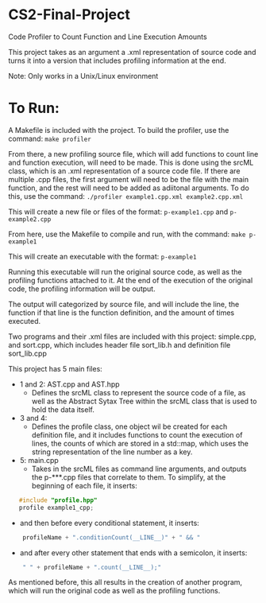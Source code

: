 # CS2-Final-Project
Code Profiler to Count Function and Line Execution Amounts

This project takes as an argument a .xml representation of source code and turns it into a version that includes profiling information at the end.

Note: Only works in a Unix/Linux environment
# To Run:

A Makefile is included with the project. To build the profiler, use the command: ```make profiler```

From there, a new profiling source file, which will add functions to count line and function execution,  will need to be made. This is done using the srcML class, which is an .xml representation of a source code file. If there are multiple .cpp files, the first argument will need to be the file with the main function, and the rest will need to be added as adiitonal arguments. To do this, use the command: ```./profiler example1.cpp.xml example2.cpp.xml```

This will create a new file or files of the format: ```p-example1.cpp``` and ```p-example2.cpp```

From here, use the Makefile to compile and run, with the command: ```make p-example1```

This will create an executable with the format: ```p-example1```

Running this executable will run the original source code, as well as the profiling functions attached to it. At the end of the execution of the original code, the profiling information will be output.

The output will categorized by source file, and will include the line, the function if that line is the function definition, and the amount of times executed.

Two programs and their .xml files are included with this project: simple.cpp, and sort.cpp, which includes header file sort_lib.h and definition file sort_lib.cpp

This project has 5 main files:

- 1 and 2: AST.cpp and AST.hpp
  - Defines the srcML class to represent the source code of a file, as well as the Abstract Sytax Tree within the srcML class that is used to hold the data itself.
- 3 and 4:
  - Defines the profile class, one object wil be created for each definition file, and it includes functions to count the execution of lines, the counts of which are stored in a std::map, which uses the string representation of the line number as a key.
- 5: main.cpp
  - Takes in the srcML files as command line arguments, and outputs the p-***.cpp files that correlate to them. To simplify, at the beginning of each file, it inserts:
 ```C++
    #include "profile.hpp"
    profile example1_cpp;
 ```
  - and then before every conditional statement, it inserts:
```C++
    profileName + ".conditionCount(__LINE__)" + " && "

```
  - and after every other statement that ends with a semicolon, it inserts:
```C++
    " " + profileName + ".count(__LINE__);"
```

As mentioned before, this all results in the creation of another program, which will run the original code as well as the profiling functions.






